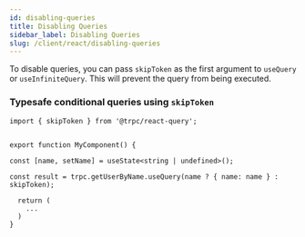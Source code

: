 ```yaml
---
id: disabling-queries
title: Disabling Queries
sidebar_label: Disabling Queries
slug: /client/react/disabling-queries
---
```


To disable queries, you can pass `skipToken` as the first argument to `useQuery` or `useInfiniteQuery`. This will prevent the query from being executed.

### Typesafe conditional queries using `skipToken`

```tsx
import { skipToken } from '@trpc/react-query';


export function MyComponent() {

const [name, setName] = useState<string | undefined>();

const result = trpc.getUserByName.useQuery(name ? { name: name } : skipToken);

  return (
    ...
  )
}
```
